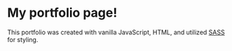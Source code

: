 # My portfolio page!

This portfolio was created with vanilla JavaScript, HTML, and utilized [SASS](https://sass-lang.com/) for styling.
